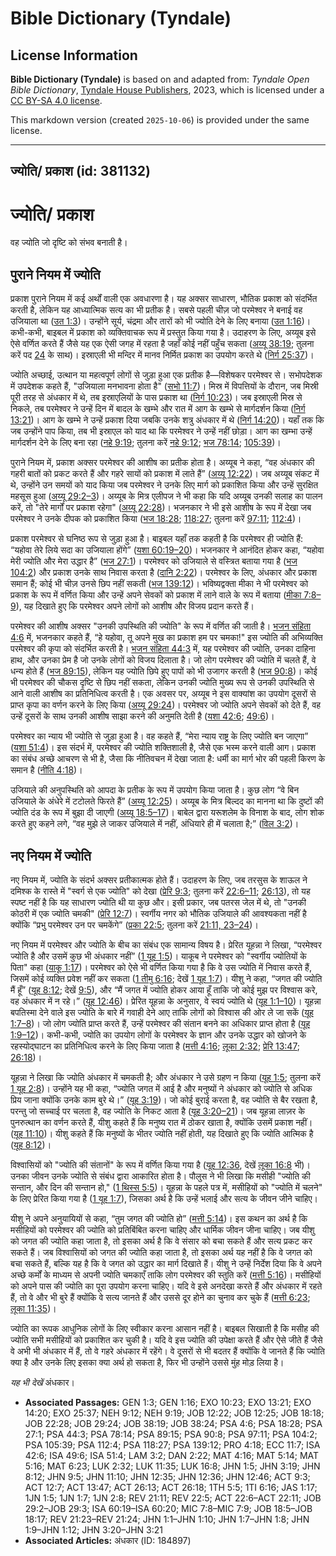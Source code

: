 # Bible Dictionary (Tyndale)

## License Information

**Bible Dictionary (Tyndale)** is based on and adapted from: _Tyndale Open Bible Dictionary_, [Tyndale House Publishers](https://tyndaleopenresources.com/), 2023, which is licensed under a [CC BY-SA 4.0 license](https://creativecommons.org/licenses/by-sa/4.0/legalcode.en).

This markdown version (created `2025-10-06`) is provided under the same license.



--------------------------------

## ज्योति/ प्रकाश (id: 381132)

ज्योति/ प्रकाश
==============

वह ज्योति जो दृष्टि को संभव बनाती है।

पुराने नियम में ज्योति
----------------------

प्रकाश पुराने नियम में कई अर्थों वाली एक अवधारणा है। यह अक्सर साधारण, भौतिक प्रकाश को संदर्भित करती है, लेकिन यह आध्यात्मिक सत्य का भी प्रतीक है। सबसे पहली चीज़ जो परमेश्वर ने बनाई वह उजियाला था ([उत 1:3](https://ref.ly/Gen1:3))। उन्होंने सूर्य, चंद्रमा और तारों को भी ज्योति देने के लिए बनाया ([उत 1:16](https://ref.ly/Gen1:16))। कभी\-कभी, बाइबल में प्रकाश को व्यक्तिवाचक रूप में प्रस्तुत किया गया है। उदाहरण के लिए, अय्यूब इसे ऐसे वर्णित करते हैं जैसे यह एक ऐसी जगह में रहता है जहाँ कोई नहीं पहुँच सकता ([अय्यू 38:19](https://ref.ly/Job38:19); तुलना करें पद [24](https://ref.ly/Job38:24) के साथ)। इस्राएली भी मन्दिर में मानव निर्मित प्रकाश का उपयोग करते थे ([निर्ग 25:37](https://ref.ly/Exod25:37))।

ज्योति अच्छाई, उत्थान या महत्वपूर्ण लोगों से जुड़ा हुआ एक प्रतीक है—विशेषकर परमेश्वर से। सभोपदेशक में उपदेशक कहते हैं, "उजियाला मनभावना होता है" ([सभो 11:7](https://ref.ly/Eccl11:7))। मिस्र में विपत्तियों के दौरान, जब मिस्री पूरी तरह से अंधकार में थे, तब इस्राएलियों के पास प्रकाश था ([निर्ग 10:23](https://ref.ly/Exod10:23))। जब इस्राएली मिस्र से निकले, तब परमेश्वर ने उन्हें दिन में बादल के खम्भे और रात में आग के खम्भे से मार्गदर्शन किया ([निर्ग 13:21](https://ref.ly/Exod13:21))। आग के खम्भे ने उन्हें प्रकाश दिया जबकि उनके शत्रु अंधकार में थे ([निर्ग 14:20](https://ref.ly/Exod14:20))। यहाँ तक कि जब उन्होंने पाप किया, तब भी इस्राएल को याद था कि परमेश्वर ने उन्हें नहीं छोड़ा। आग का खम्भा उन्हें मार्गदर्शन देने के लिए बना रहा ([नहे 9:19](https://ref.ly/Neh9:19); तुलना करें [नहे 9:12](https://ref.ly/Neh9:12); [भज 78:14](https://ref.ly/Ps78:14); [105:39](https://ref.ly/Ps105:39))।

पुराने नियम में, प्रकाश अक्सर परमेश्वर की आशीष का प्रतीक होता है। अय्यूब ने कहा, “वह अंधकार की गहरी बातों को प्रकट करते हैं और गहरे सायों को प्रकाश में लाते हैं” ([अय्यू 12:22](https://ref.ly/Job12:22))। जब अय्यूब संकट में थे, उन्होंने उन समयों को याद किया जब परमेश्वर ने उनके लिए मार्ग को प्रकाशित किया और उन्हें सुरक्षित महसूस हुआ ([अय्यू 29:2–3](https://ref.ly/Job29:2-Job29:3))। अय्यूब के मित्र एलीपज ने भी कहा कि यदि अय्यूब उनकी सलाह का पालन करें, तो "तेरे मार्गों पर प्रकाश रहेगा" ([अय्यू 22:28](https://ref.ly/Job22:28))। भजनकार ने भी इसे आशीष के रूप में देखा जब परमेश्वर ने उनके दीपक को प्रकाशित किया ([भज 18:28](https://ref.ly/Ps18:28); [118:27](https://ref.ly/Ps118:27); तुलना करें [97:11](https://ref.ly/Ps97:11); [112:4](https://ref.ly/Ps112:4))।

प्रकाश परमेश्वर से घनिष्ठ रूप से जुड़ा हुआ है। बाइबल यहाँ तक कहती है कि परमेश्वर ही ज्योति हैं: “यहोवा तेरे लिये सदा का उजियाला होंगे” ([यशा 60:19–20](https://ref.ly/Isa60:19-Isa60:20))। भजनकार ने आनंदित होकर कहा, “यहोवा मेरी ज्योति और मेरा उद्धार है” ([भज 27:1](https://ref.ly/Ps27:1))। परमेश्वर को उजियाले से वस्त्रित बताया गया है ([भज 104:2](https://ref.ly/Ps104:2)) और प्रकाश उनके साथ निवास करता है ([दानि 2:22](https://ref.ly/Dan2:22))। परमेश्वर के लिए, अंधकार और प्रकाश समान हैं; कोई भी चीज़ उनसे छिप नहीं सकती ([भज 139:12](https://ref.ly/Ps139:12))। भविष्यद्वक्ता मीका ने भी परमेश्वर को प्रकाश के रूप में वर्णित किया और उन्हें अपने सेवकों को प्रकाश में लाने वाले के रूप में बताया ([मीका 7:8–9](https://ref.ly/Mic7:8-Mic7:9)), यह दिखाते हुए कि परमेश्वर अपने लोगों को आशीष और विजय प्रदान करते हैं।

परमेश्वर की आशीष अक्सर "उनकी उपस्थिति की ज्योति" के रूप में वर्णित की जाती है। [भजन संहिता 4:6](https://ref.ly/Ps4:6) में, भजनकार कहते हैं, “हे यहोवा, तू अपने मुख का प्रकाश हम पर चमका!" इस ज्योति की अभिव्यक्ति परमेश्वर की कृपा को संदर्भित करती है। [भजन संहिता 44:3](https://ref.ly/Ps44:3) में, यह परमेश्वर की ज्योति, उनका दाहिना हाथ, और उनका प्रेम है जो उनके लोगों को विजय दिलाता है। जो लोग परमेश्वर की ज्योति में चलते हैं, वे धन्य होते हैं ([भज 89:15](https://ref.ly/Ps89:15)), लेकिन यह ज्योति छिपे हुए पापों को भी उजागर करती है ([भज 90:8](https://ref.ly/Ps90:8))। कोई भी परमेश्वर की चौकस दृष्टि से छिप नहीं सकता, लेकिन उनकी ज्योति मुख्य रूप से उनकी उपस्थिति से आने वाली आशीष का प्रतिनिधित्व करती है। एक अवसर पर, अय्यूब ने इस वाक्यांश का उपयोग दूसरों से प्राप्त कृपा का वर्णन करने के लिए किया ([अय्यू 29:24](https://ref.ly/Job29:24))। परमेश्वर जो ज्योति अपने सेवकों को देते हैं, वह उन्हें दूसरों के साथ उनकी आशीष साझा करने की अनुमति देती है ([यशा 42:6](https://ref.ly/Isa42:6); [49:6](https://ref.ly/Isa49:6))।

परमेश्वर का न्याय भी ज्योति से जुड़ा हुआ है। वह कहते हैं, “मेरा न्याय राष्ट्र के लिए ज्योति बन जाएगा” ([यशा 51:4](https://ref.ly/Isa51:4))। इस संदर्भ में, परमेश्वर की ज्योति शक्तिशाली है, जैसे एक भस्म करने वाली आग। प्रकाश का संबंध अच्छे आचरण से भी है, जैसा कि नीतिवचन में देखा जाता है: धर्मी का मार्ग भोर की पहली किरण के समान है ([नीति 4:18](https://ref.ly/Prov4:18))।

उजियाले की अनुपस्थिति को आपदा के प्रतीक के रूप में उपयोग किया जाता है। कुछ लोग “वे बिन उजियाले के अंधेरे में टटोलते फिरते हैं” ([अय्यू 12:25](https://ref.ly/Job12:25))। अय्यूब के मित्र बिल्दद का मानना था कि दुष्टों की ज्योति दंड के रूप में बुझा दी जाएगी ([अय्यू 18:5–17](https://ref.ly/Job18:5-Job18:17))। बाबेल द्वारा यरूशलेम के विनाश के बाद, लोग शोक करते हुए कहने लगे, “वह मुझे ले जाकर उजियाले में नहीं, अंधियारे ही में चलाता है;” ([विल 3:2](https://ref.ly/Lam3:2))।

नए नियम में ज्योति
------------------

नए नियम में, ज्योति के संदर्भ अक्सर प्रतीकात्मक होते हैं। उदाहरण के लिए, जब तरसुस के शाऊल ने दमिश्क के रास्ते में "स्वर्ग से एक ज्योति" को देखा ([प्रेरि 9:3](https://ref.ly/Acts9:3); तुलना करें [22:6–11](https://ref.ly/Acts22:6-Acts22:11); [26:13](https://ref.ly/Acts26:13)), तो यह स्पष्ट नहीं है कि यह साधारण ज्योति थी या कुछ और। इसी प्रकार, जब पतरस जेल में थे, तो "उनकी कोठरी में एक ज्योति चमकी" ([प्रेरि 12:7](https://ref.ly/Acts12:7))। स्वर्गीय नगर को भौतिक उजियाले की आवश्यकता नहीं है क्योंकि “प्रभु परमेश्वर उन पर चमकेंगे” ([प्रका 22:5](https://ref.ly/Rev22:5); तुलना करें [21:11, 23–24](https://ref.ly/Rev21:11))।

नए नियम में परमेश्वर और ज्योति के बीच का संबंध एक सामान्य विषय है। प्रेरित यूहन्ना ने लिखा, “परमेश्वर ज्योति है और उसमें कुछ भी अंधकार नहीं” ([1 यूह 1:5](https://ref.ly/1John1:5))। याकूब ने परमेश्वर को "स्वर्गीय ज्योतियों के पिता" कहा ([याकू 1:17](https://ref.ly/Jas1:17))। परमेश्वर को ऐसे भी वर्णित किया गया है कि वे उस ज्योति में निवास करते हैं, जिसमें कोई व्यक्ति प्रवेश नहीं कर सकता ([1 तीमु 6:16](https://ref.ly/1Tim6:16); देखें [1 यूह 1:7](https://ref.ly/1John1:7))। यीशु ने कहा, “जगत की ज्योति मैं हूँ” ([यूह 8:12](https://ref.ly/John8:12); देखें [9:5](https://ref.ly/John9:5)), और “मैं जगत में ज्योति होकर आया हूँ ताकि जो कोई मुझ पर विश्वास करे, वह अंधकार में न रहे।” ([यूह 12:46](https://ref.ly/John12:46))। प्रेरित यूहन्ना के अनुसार, वे स्वयं ज्योति थे ([यूह 1:1–10](https://ref.ly/John1:1-John1:10))। यूहन्ना बपतिस्मा देने वाले इस ज्योति के बारे में गवाही देने आए ताकि लोगों को विश्वास की ओर ले जा सकें ([यूह 1:7–8](https://ref.ly/John1:7-John1:8))। जो लोग ज्योति प्राप्त करते हैं, उन्हें परमेश्वर की संतान बनने का अधिकार प्राप्त होता है ([यूह 1:9–12](https://ref.ly/John1:9-John1:12))। कभी\-कभी, ज्योति का उपयोग लोगों के परमेश्वर के ज्ञान और उनके उद्धार को खोजने के रहस्योद्घाटन का प्रतिनिधित्व करने के लिए किया जाता है ([मत्ती 4:16](https://ref.ly/Matt4:16); [लूका 2:32](https://ref.ly/Luke2:32); [प्रेरि 13:47](https://ref.ly/Acts13:47); [26:18](https://ref.ly/Acts26:18))।

यूहन्ना ने लिखा कि ज्योति अंधकार में चमकती है; और अंधकार ने उसे ग्रहण न किया ([यूह 1:5](https://ref.ly/John1:5); तुलना करें [1 यूह 2:8](https://ref.ly/1John2:8))। उन्होंने यह भी कहा, “ज्योति जगत में आई है और मनुष्यों ने अंधकार को ज्योति से अधिक प्रिय जाना क्योंकि उनके काम बुरे थे।” ([यूह 3:19](https://ref.ly/John3:19))। जो कोई बुराई करता है, वह ज्योति से बैर रखता है, परन्तु जो सच्चाई पर चलता है, वह ज्योति के निकट आता है ([यूह 3:20–21](https://ref.ly/John3:20-John3:21))। जब यूहन्ना लाज़र के पुनरुत्थान का वर्णन करते हैं, यीशु कहते हैं कि मनुष्य रात में ठोकर खाता है, क्योंकि उसमें प्रकाश नहीं। ([यूह 11:10](https://ref.ly/John11:10))। यीशु कहते हैं कि मनुष्यों के भीतर ज्योति नहीं होती, यह दिखाते हुए कि ज्योति आत्मिक है ([यूह 8:12](https://ref.ly/John8:12))।

विश्वासियों को "ज्योति की संतानों" के रूप में वर्णित किया गया है ([यूह 12:36](https://ref.ly/John12:36), देखें [लूका 16:8](https://ref.ly/Luke16:8) भी)। उनका जीवन उनके ज्योति से संबंध द्वारा आकारित होता है। पौलुस ने भी लिखा कि मसीही "ज्योति की सन्तान, और दिन की सन्तान हो," ([1 थिस्स 5:5](https://ref.ly/1Thess5:5))। यूहन्ना के पहले पत्र में, मसीहियों को "ज्योति में चलने" के लिए प्रेरित किया गया है ([1 यूह 1:7](https://ref.ly/1John1:7)), जिसका अर्थ है कि उन्हें भलाई और सत्य के जीवन जीने चाहिए।

यीशु ने अपने अनुयायियों से कहा, “तुम जगत की ज्योति हो” ([मत्ती 5:14](https://ref.ly/Matt5:14))। इस कथन का अर्थ है कि मसीहियों को परमेश्वर की ज्योति को प्रतिबिंबित करना चाहिए और धार्मिक जीवन जीना चाहिए। जब यीशु को जगत की ज्योति कहा जाता है, तो इसका अर्थ है कि वे संसार को बचा सकते हैं और सत्य प्रकट कर सकते हैं। जब विश्वासियों को जगत की ज्योति कहा जाता है, तो इसका अर्थ यह नहीं है कि वे जगत को बचा सकते हैं, बल्कि यह है कि वे जगत को उद्धार का मार्ग दिखाते हैं। यीशु ने उन्हें निर्देश दिया कि वे अपने अच्छे कर्मों के माध्यम से अपनी ज्योति चमकाएँ ताकि लोग परमेश्वर की स्तुति करें ([मत्ती 5:16](https://ref.ly/Matt5:14))। मसीहियों को अपने पास की ज्योति का पूरा उपयोग करना चाहिए। यदि वे इसे अनदेखा करते हैं और अंधकार में रहते हैं, तो वे और भी बुरे हैं क्योंकि वे सत्य जानते हैं और उससे दूर होने का चुनाव कर चुके हैं ([मत्ती 6:23](https://ref.ly/Matt6:23); [लूका 11:35](https://ref.ly/Luke11:35))।

ज्योति का रूपक आधुनिक लोगों के लिए स्वीकार करना आसान नहीं है। बाइबल सिखाती है कि मसीह की ज्योति सभी मसीहियों को प्रकाशित कर चुकी है। यदि वे इस ज्योति की उपेक्षा करते हैं और ऐसे जीते हैं जैसे वे अभी भी अंधकार में हैं, तो वे गहरे अंधकार में रहेंगे। वे दूसरों से भी बदतर हैं क्योंकि वे जानते हैं कि ज्योति क्या है और उनके लिए इसका क्या अर्थ हो सकता है, फिर भी उन्होंने उससे मुंह मोड़ लिया है।

*यह भी देखें* अंधकार।

* **Associated Passages:** GEN 1:3; GEN 1:16; EXO 10:23; EXO 13:21; EXO 14:20; EXO 25:37; NEH 9:12; NEH 9:19; JOB 12:22; JOB 12:25; JOB 18:18; JOB 22:28; JOB 29:24; JOB 38:19; JOB 38:24; PSA 4:6; PSA 18:28; PSA 27:1; PSA 44:3; PSA 78:14; PSA 89:15; PSA 90:8; PSA 97:11; PSA 104:2; PSA 105:39; PSA 112:4; PSA 118:27; PSA 139:12; PRO 4:18; ECC 11:7; ISA 42:6; ISA 49:6; ISA 51:4; LAM 3:2; DAN 2:22; MAT 4:16; MAT 5:14; MAT 5:16; MAT 6:23; LUK 2:32; LUK 11:35; LUK 16:8; JHN 1:5; JHN 3:19; JHN 8:12; JHN 9:5; JHN 11:10; JHN 12:35; JHN 12:36; JHN 12:46; ACT 9:3; ACT 12:7; ACT 13:47; ACT 26:13; ACT 26:18; 1TH 5:5; 1TI 6:16; JAS 1:17; 1JN 1:5; 1JN 1:7; 1JN 2:8; REV 21:11; REV 22:5; ACT 22:6–ACT 22:11; JOB 29:2–JOB 29:3; ISA 60:19–ISA 60:20; MIC 7:8–MIC 7:9; JOB 18:5–JOB 18:17; REV 21:23–REV 21:24; JHN 1:1–JHN 1:10; JHN 1:7–JHN 1:8; JHN 1:9–JHN 1:12; JHN 3:20–JHN 3:21
* **Associated Articles:** अंधकार (ID: 184897)

